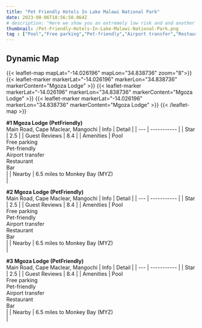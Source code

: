 ```yaml
---
title: "Pet Friendly Hotels In Lake Malawi National Park"
date: 2023-08-06T18:56:50.064Z
# description: "Here we show you an extremely low risk and and another medium risk approach to earn passive income "
thumbnail: /Pet-Friendly-Hotels-In-Lake-Malawi-National-Park.png
tag : ["Pool","Free parking","Pet-friendly","Airport transfer","Restaurant","Bar"]
---
```


## Dynamic Map
{{< leaflet-map  mapLat="-14.026196" mapLon="34.838736" zoom="8">}}
    {{< leaflet-marker markerLat="-14.026196" markerLon="34.838736" markerContent="Mgoza Lodge" >}}
    {{< leaflet-marker markerLat="-14.026196" markerLon="34.838736" markerContent="Mgoza Lodge" >}}
    {{< leaflet-marker markerLat="-14.026196" markerLon="34.838736" markerContent="Mgoza Lodge" >}}
{{< /leaflet-map >}}


**#1 Mgoza Lodge (PetFriendly)**<br>Main Road, Cape Maclear, Mangochi
| Info | Detail |
| --- | ----------- |
| Star | 2.5 |
| Guest Reviews | 8.4 |
| Amenities | Pool<br>Free parking<br>Pet-friendly<br>Airport transfer<br>Restaurant<br>Bar<br> |
| Nearby | 6.5 miles to Monkey Bay (MYZ)<br> |

**#2 Mgoza Lodge (PetFriendly)**<br>Main Road, Cape Maclear, Mangochi
| Info | Detail |
| --- | ----------- |
| Star | 2.5 |
| Guest Reviews | 8.4 |
| Amenities | Pool<br>Free parking<br>Pet-friendly<br>Airport transfer<br>Restaurant<br>Bar<br> |
| Nearby | 6.5 miles to Monkey Bay (MYZ)<br> |

**#3 Mgoza Lodge (PetFriendly)**<br>Main Road, Cape Maclear, Mangochi
| Info | Detail |
| --- | ----------- |
| Star | 2.5 |
| Guest Reviews | 8.4 |
| Amenities | Pool<br>Free parking<br>Pet-friendly<br>Airport transfer<br>Restaurant<br>Bar<br> |
| Nearby | 6.5 miles to Monkey Bay (MYZ)<br> |

